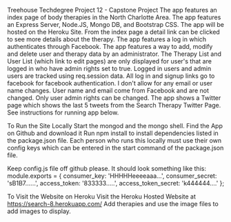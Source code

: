 Treehouse Techdegree Project 12 - Capstone Project The app features an index page of body therapies in the North Charlotte Area. The app features an Express Server, Node.JS, Mongo DB, and Bootstrap CSS. The app will be hosted on the Heroku Site. From the index page a detail link can be clicked to see more details about the therapy. The app features a log in which authenticates through Facebook. The app features a way to add, modify and delete user and therapy data by an administrator. The Therapy List and User List (which link to edit pages) are only displayed for user's that are logged in who have admin rights set to true. Logged in users and admin users are tracked using req.session data. All log in and signup links go to facebook for facebook authentication. I don't allow for any email or user name changes. User name and email come from Facebook and are not changed. Only user admin rights can be changed. The app shows a Twitter page which shows the last 5 tweets from the Search Therapy Twitter Page. See instructions for running app below.

To Run the Site Locally
Start the mongod and the mongo shell. Find the App on Github and download it Run npm install to install dependencies listed in the package.json file.
Each person who runs this locally must use their own config keys which can be entered in the start command of the package.json file.

Keep config.js file off github please.
It should look something like this:
module.exports = {
  consumer_key:         'HHHHHeeeeaaa...',
  consumer_secret:      'sB1B7......',
  access_token:         '833333.....',
  access_token_secret:  'k444444....'
};


To Visit the Website on Heroku
Visit the Heroku Hosted Website at https://search-8.herokuapp.com/ Add therapies and use the image files to add images to display.